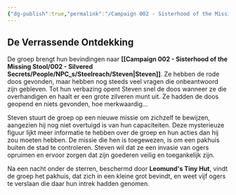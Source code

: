 ```yaml
---
{"dg-publish":true,"permalink":"/Campaign 002 - Sisterhood of the Missing Stool/002 - Silvered Secrets/Notes/Session recaps/012 De Verrassende Ontdekking/"}
---
```


## De Verrassende Ontdekking

De groep brengt hun bevindingen naar **[[Campaign 002 - Sisterhood of the Missing Stool/002 - Silvered Secrets/People/NPC_s/Steelreach/Steven\|Steven]]**. Ze hebben de rode doos gevonden, maar hebben nog steeds veel vragen die onbeantwoord zijn gebleven. Tot hun verbazing opent Steven snel de doos wanneer ze die overhandigen en haalt er een grote zilveren munt uit. Ze hadden de doos geopend en niets gevonden, hoe merkwaardig...

Steven stuurt de groep op een nieuwe missie om zichzelf te bewijzen, aangezien hij nog niet overtuigd is van hun capaciteiten. Deze mysterieuze figuur lijkt meer informatie te hebben over de groep en hun acties dan hij zou moeten hebben. De missie die hen is toegewezen, is om een pakhuis buiten de stad te controleren. Steven wil dat ze een invasie van ogers opruimen en ervoor zorgen dat zijn goederen veilig en toegankelijk zijn.

Na een nacht onder de sterren, beschermd door **Leomund's Tiny Hut**, vindt de groep het pakhuis, dat zich in een kleine grot bevindt, en weet vijf ogers te verslaan die daar hun intrek hadden genomen.